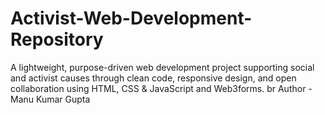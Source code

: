 # Activist-Web-Development-Repository
A lightweight, purpose-driven web development project supporting social and activist causes through clean code, responsive design, and open collaboration using HTML, CSS & JavaScript and Web3forms.
br
Author - Manu Kumar Gupta

